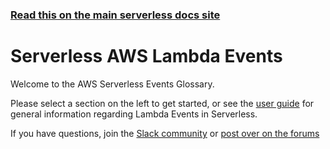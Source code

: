 <!--
title: Serverless - AWS Lambda - Events
description: AWS Serverless Events Glossary covering various event sources for AWS Lambda.
short_title: AWS Events
keywords: ['Serverless', 'Framework', 'AWS', 'Lambda', 'Events']
-->

<!-- DOCS-SITE-LINK:START automatically generated  -->

### [Read this on the main serverless docs site](https://www.serverless.com/framework/docs/providers/aws/events/)

<!-- DOCS-SITE-LINK:END -->

# Serverless AWS Lambda Events

Welcome to the AWS Serverless Events Glossary.

Please select a section on the left to get started, or see the [user
guide](../guide/events.md) for general information regarding Lambda Events in
Serverless.

If you have questions, join the [Slack community](https://serverless.com/slack) or [post over on the forums](https://forum.serverless.com/)
